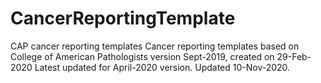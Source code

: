 # CancerReportingTemplate
CAP cancer reporting templates
Cancer reporting templates based on College of American Pathologists
version Sept-2019, created on 29-Feb-2020
Latest updated for April-2020 version.
Updated 10-Nov-2020.
